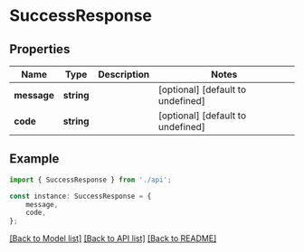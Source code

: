 # SuccessResponse


## Properties

Name | Type | Description | Notes
------------ | ------------- | ------------- | -------------
**message** | **string** |  | [optional] [default to undefined]
**code** | **string** |  | [optional] [default to undefined]

## Example

```typescript
import { SuccessResponse } from './api';

const instance: SuccessResponse = {
    message,
    code,
};
```

[[Back to Model list]](../README.md#documentation-for-models) [[Back to API list]](../README.md#documentation-for-api-endpoints) [[Back to README]](../README.md)

